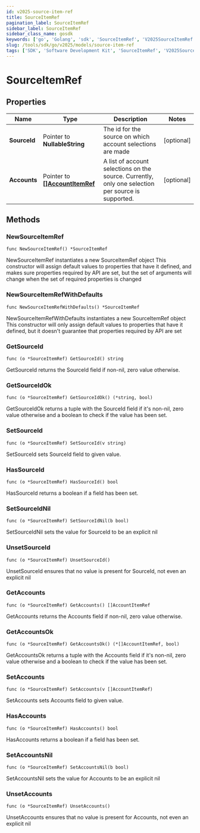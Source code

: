 ```yaml
---
id: v2025-source-item-ref
title: SourceItemRef
pagination_label: SourceItemRef
sidebar_label: SourceItemRef
sidebar_class_name: gosdk
keywords: ['go', 'Golang', 'sdk', 'SourceItemRef', 'V2025SourceItemRef']
slug: /tools/sdk/go/v2025/models/source-item-ref
tags: ['SDK', 'Software Development Kit', 'SourceItemRef', 'V2025SourceItemRef']
---
```


# SourceItemRef

## Properties

| Name | Type | Description | Notes |
| --- | --- | --- | --- |
| **SourceId** | Pointer to **NullableString** | The id for the source on which account selections are made | [optional] |
| **Accounts** | Pointer to [**[]AccountItemRef**](account-item-ref) | A list of account selections on the source. Currently, only one selection per source is supported. | [optional] |

## Methods

### NewSourceItemRef

`func NewSourceItemRef() *SourceItemRef`

NewSourceItemRef instantiates a new SourceItemRef object This constructor will assign default values to properties that have it defined, and makes sure properties required by API are set, but the set of arguments will change when the set of required properties is changed

### NewSourceItemRefWithDefaults

`func NewSourceItemRefWithDefaults() *SourceItemRef`

NewSourceItemRefWithDefaults instantiates a new SourceItemRef object This constructor will only assign default values to properties that have it defined, but it doesn't guarantee that properties required by API are set

### GetSourceId

`func (o *SourceItemRef) GetSourceId() string`

GetSourceId returns the SourceId field if non-nil, zero value otherwise.

### GetSourceIdOk

`func (o *SourceItemRef) GetSourceIdOk() (*string, bool)`

GetSourceIdOk returns a tuple with the SourceId field if it's non-nil, zero value otherwise and a boolean to check if the value has been set.

### SetSourceId

`func (o *SourceItemRef) SetSourceId(v string)`

SetSourceId sets SourceId field to given value.

### HasSourceId

`func (o *SourceItemRef) HasSourceId() bool`

HasSourceId returns a boolean if a field has been set.

### SetSourceIdNil

`func (o *SourceItemRef) SetSourceIdNil(b bool)`

SetSourceIdNil sets the value for SourceId to be an explicit nil

### UnsetSourceId

`func (o *SourceItemRef) UnsetSourceId()`

UnsetSourceId ensures that no value is present for SourceId, not even an explicit nil

### GetAccounts

`func (o *SourceItemRef) GetAccounts() []AccountItemRef`

GetAccounts returns the Accounts field if non-nil, zero value otherwise.

### GetAccountsOk

`func (o *SourceItemRef) GetAccountsOk() (*[]AccountItemRef, bool)`

GetAccountsOk returns a tuple with the Accounts field if it's non-nil, zero value otherwise and a boolean to check if the value has been set.

### SetAccounts

`func (o *SourceItemRef) SetAccounts(v []AccountItemRef)`

SetAccounts sets Accounts field to given value.

### HasAccounts

`func (o *SourceItemRef) HasAccounts() bool`

HasAccounts returns a boolean if a field has been set.

### SetAccountsNil

`func (o *SourceItemRef) SetAccountsNil(b bool)`

SetAccountsNil sets the value for Accounts to be an explicit nil

### UnsetAccounts

`func (o *SourceItemRef) UnsetAccounts()`

UnsetAccounts ensures that no value is present for Accounts, not even an explicit nil
